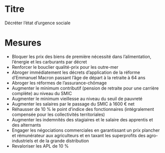 # Titre

Décréter l’état d’urgence sociale

# Mesures

* Bloquer les prix des biens de première nécessité dans l’alimentation, l’énergie et les carburants par décret
* Renforcer le bouclier qualité-prix pour les outre-mer
* Abroger immédiatement les décrets d’application de la réforme d’Emmanuel Macron passant l’âge de départ à la retraite à 64 ans
* Abroger les réformes de l’assurance-chômage
* Augmenter le minimum contributif (pension de retraite pour une carrière complète) au niveau du SMIC 
* Augmenter le minimum vieillesse au niveau du seuil de pauvreté
* Augmenter les salaires par le passage du SMIC à 1600 € net
* Réhausser de 10 % le point d’indice des fonctionnaires (intégralement compensée pour les collectivités territoriales)
* Augmenter les indemnités des stagiaires et le salaire des apprentis et des alternants
* Engager les négociations commerciales en garantissant un prix plancher et rémunérateur aux agriculteurs et en taxant les superprofits des agro-industriels et de la grande distribution
* Revaloriser les APL de 10 %